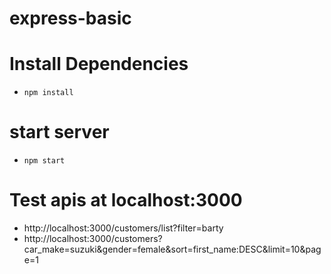 # express-basic

# Install Dependencies
- `npm install`

# start server
- `npm start`

# Test apis at localhost:3000
- http://localhost:3000/customers/list?filter=barty
- http://localhost:3000/customers?car_make=suzuki&gender=female&sort=first_name:DESC&limit=10&page=1